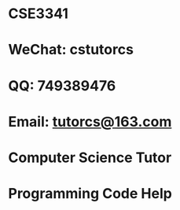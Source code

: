 # CSE3341

# WeChat: cstutorcs

# QQ: 749389476

# Email: tutorcs@163.com

# Computer Science Tutor

# Programming Code Help
